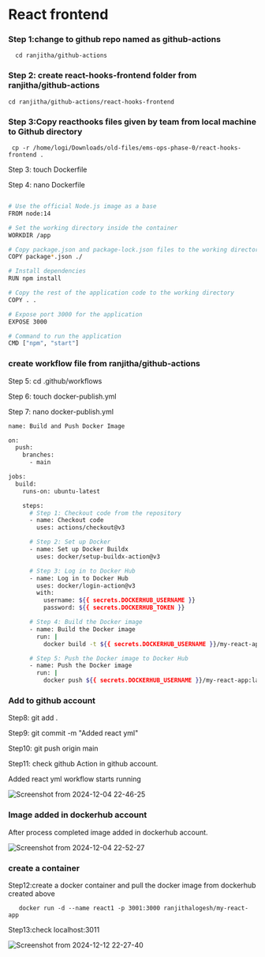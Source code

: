 # React frontend 

### Step 1:change to github repo named as github-actions 
```
  cd ranjitha/github-actions
 ```
### Step 2: create react-hooks-frontend folder from ranjitha/github-actions
```
cd ranjitha/github-actions/react-hooks-frontend
```
### Step 3:Copy reacthooks files given by team from local machine to Github directory
```
 cp -r /home/logi/Downloads/old-files/ems-ops-phase-0/react-hooks-frontend .
```
   
Step 3: touch Dockerfile

Step 4: nano Dockerfile

```bash  

# Use the official Node.js image as a base
FROM node:14

# Set the working directory inside the container
WORKDIR /app

# Copy package.json and package-lock.json files to the working directory
COPY package*.json ./

# Install dependencies
RUN npm install

# Copy the rest of the application code to the working directory
COPY . .

# Expose port 3000 for the application
EXPOSE 3000

# Command to run the application
CMD ["npm", "start"]

```
### create workflow file from ranjitha/github-actions

Step 5: cd .github/workflows

Step 6: touch docker-publish.yml

Step 7: nano docker-publish.yml

```bash
name: Build and Push Docker Image

on:
  push:
    branches:
      - main

jobs:
  build:
    runs-on: ubuntu-latest

    steps:
      # Step 1: Checkout code from the repository
      - name: Checkout code
        uses: actions/checkout@v3

      # Step 2: Set up Docker
      - name: Set up Docker Buildx
        uses: docker/setup-buildx-action@v3

      # Step 3: Log in to Docker Hub
      - name: Log in to Docker Hub
        uses: docker/login-action@v3
        with:
          username: ${{ secrets.DOCKERHUB_USERNAME }}
          password: ${{ secrets.DOCKERHUB_TOKEN }}

      # Step 4: Build the Docker image
      - name: Build the Docker image
        run: |
          docker build -t ${{ secrets.DOCKERHUB_USERNAME }}/my-react-app:latest .

      # Step 5: Push the Docker image to Docker Hub
      - name: Push the Docker image
        run: |
          docker push ${{ secrets.DOCKERHUB_USERNAME }}/my-react-app:latest

```
### Add to github account

Step8: git add .

Step9: git commit -m "Added react yml"

Step10: git push origin main

Step11: check github Action in github account.

   Added react yml workflow starts running
   
   ![Screenshot from 2024-12-04 22-46-25](https://github.com/user-attachments/assets/967ec3ad-f3c1-469b-b2c8-030456a084ad)

 ### Image added in dockerhub account  
  
   After process completed image added in dockerhub account.
   
   ![Screenshot from 2024-12-04 22-52-27](https://github.com/user-attachments/assets/4d8a4a36-8c0d-47f7-bc71-c0dda9e07720)

### create a container

Step12:create a docker container and pull the docker image from dockerhub created above 
 ```
    docker run -d --name react1 -p 3001:3000 ranjithalogesh/my-react-app
```
Step13:check localhost:3011

![Screenshot from 2024-12-12 22-27-40](https://github.com/user-attachments/assets/a0cca9cc-4f2a-41fb-b4d2-c6e42479d612)

